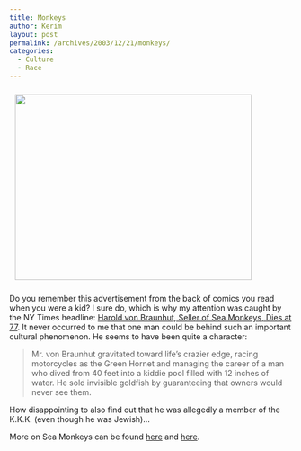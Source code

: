 ```yaml
---
title: Monkeys
author: Kerim
layout: post
permalink: /archives/2003/12/21/monkeys/
categories:
  - Culture
  - Race
---
```

<img src="http://test.oxus.net/images/seamonkeys.jpg" height="330" width="421" align="" border="0" hspace="10" vspace="10" />  
  
Do you remember this advertisement from the back of comics you read when you were a kid? I sure do, which is why my attention was caught by the NY Times headline: <a href="http://www.nytimes.com/2003/12/21/national/21BRAU.html" onclick="_gaq.push(['_trackEvent', 'outbound-article', 'http://www.nytimes.com/2003/12/21/national/21BRAU.html', 'Harold von Braunhut, Seller of Sea Monkeys, Dies at 77']);" >Harold von Braunhut, Seller of Sea Monkeys, Dies at 77</a>. It never occurred to me that one man could be behind such an important cultural phenomenon. He seems to have been quite a character:


>   Mr. von Braunhut gravitated toward life&#8217;s crazier edge, racing motorcycles as the Green Hornet and managing the career of a man who dived from 40 feet into a kiddie pool filled with 12 inches of water. He sold invisible goldfish by guaranteeing that owners would never see them.


How disappointing to also find out that he was allegedly a member of the K.K.K. (even though he was Jewish)&#8230;

More on Sea Monkeys can be found <a href="http://www.seamonkeyworship.com/" onclick="_gaq.push(['_trackEvent', 'outbound-article', 'http://www.seamonkeyworship.com/', 'here']);" >here</a> and <a href="http://www.howstuffworks.com/question191.htm" onclick="_gaq.push(['_trackEvent', 'outbound-article', 'http://www.howstuffworks.com/question191.htm', 'here']);" >here</a>.

